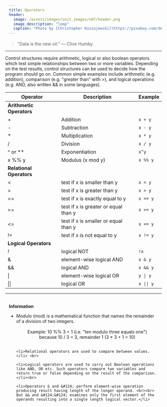```yaml
---
title: Operators
header:
  image: /assets/images/unit_images/u07/header.png
  image_description: "loop"
  caption: "Photo by [Christopher Kuszajewski](https://pixabay.com/de/users/kuszapro-369349/?utm_source=link-attribution&amp;utm_medium=referral&amp;utm_campaign=image&amp;utm_content=583537) [from Pixabay](https://pixabay.com/de/?utm_source=link-attribution&amp;utm_medium=referral&amp;utm_campaign=image&amp;utm_content=583537)"
---
```


> “Data is the new oil.” — Clive Humby
---

Control structures require arithmetic, logical or also boolean operators which test simple relationships between two or more variables.
Depending on the test results, control structures can be used to decide how the program should go on.
Common simple examples include arithmetic (e.g. addition), comparison (e.g. "greater than" with >), and logical operations (e.g. AND, also written && in some languages).

| Operator  | Description                          | Example   |
|-----------|--------------------------------------|-----------|
| **Arithmetic Operators** ||
| +         | Addition                             | `x + y` |
| -         | Subtraction                          | `x - y` |
| *         | Multiplication                       | `x * y` |
| /         | Division                             | `x / y` |
| ^ or **   | Exponentiation                       |  `x^y`  |
| x %% y    | Modulus (x mod y)                    | `x %% y` |
| **Relational Operators** ||
| <         | test if x is smaller than y           | `x < y`  |
|   >       | test if x is greater than y           | `x > y`  |
|  ==       | test if x is exactly equal to y       | `x == y` |
|    >=     | test if x is greater or equal than y  | `x >= y` |
|   <=      | test if x is smaller or equal than y  | `x <= y` |
|   !=      | test if x is not equal to y           | `x != y` |
| **Logical Operators** ||
| !         | logical NOT                           | `!x`        |
| &         | element-wise logical AND              | `x & y`     |
| &&        | logical AND                           | `x && y`    |
| &#124;     | element-wise logical OR              |  <code>y &#124; y</code>    |
| &#124;&#124;        | logical OR                  |  <code>x &#124;&#124; y</code>  |

------

<html>
<head>
<meta name="viewport" content="width=device-width, initial-scale=1">
<style>
div {
  margin-bottom: 15px;
  padding: 4px 12px;
}

.info {
  background-color: #e7f3fe;
  border-left: 6px solid #2196F3;
}

</style>
</head>
<body>
<div class="info">
  <p><strong>Information</strong>
  <br>
<ul>
    <li>Modulo (mod) is a mathematical function that names the remainder of a division of two integers.<br><br>
  <center>Example: 10 %% 3 = 1 (i.e. "ten modulo three equals one") <br> because 10 / 3 = 3, remainder 1 (3 * 3 + 1 = 10)</center></li><br>

    <li>Relational operators are used to compare between values.</li> <br>

    <li>Logical operators are used to carry out Boolean operations like AND, OR etc. Such operators compare two variables and return true or false depending on the result of the comparison.</li><br>

    <li>Operators & and &#124; perform element-wise operation producing result having length of the longer operand. <br><br> But && and &#124;&#124; examines only the first element of the operands resulting into a single length logical vector.</li>
  </ul>
  </p>
</div>
</body>
</html>



<!--
## Further reading

add some day
-->
